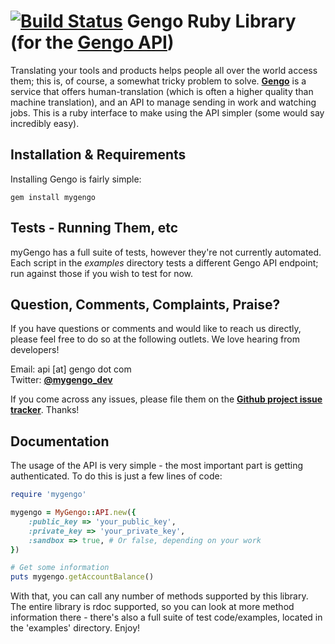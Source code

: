 [![Build Status](https://secure.travis-ci.org/myGengo/mygengo-ruby.png)](http://travis-ci.org/myGengo/mygengo-ruby)
Gengo Ruby Library (for the [Gengo API](http://gengo.com/))
========================================================================================================
Translating your tools and products helps people all over the world access them; this is, of course, a
somewhat tricky problem to solve. **[Gengo](http://gengo.com/)** is a service that offers human-translation
(which is often a higher quality than machine translation), and an API to manage sending in work and watching
jobs. This is a ruby interface to make using the API simpler (some would say incredibly easy). 


Installation & Requirements
-------------------------------------------------------------------------------------------------------
Installing Gengo is fairly simple:

    gem install mygengo


Tests - Running Them, etc
------------------------------------------------------------------------------------------------------
myGengo has a full suite of tests, however they're not currently automated. Each script in the _examples_
directory tests a different Gengo API endpoint; run against those if you wish to test for now.

Question, Comments, Complaints, Praise?
------------------------------------------------------------------------------------------------------
If you have questions or comments and would like to reach us directly, please feel free to do
so at the following outlets. We love hearing from developers!

Email: api [at] gengo dot com  
Twitter: **[@mygengo_dev](http://twitter.com/mygengo_dev)**  

If you come across any issues, please file them on the **[Github project issue tracker](https://github.com/myGengo/mygengo-ruby/issues)**. Thanks!


Documentation
------------------------------------------------------------------------------------------------------
The usage of the API is very simple - the most important part is getting authenticated. To do this is just
a few lines of code:

``` ruby
require 'mygengo'

mygengo = MyGengo::API.new({
	:public_key => 'your_public_key',
	:private_key => 'your_private_key',
	:sandbox => true, # Or false, depending on your work
})

# Get some information
puts mygengo.getAccountBalance()
```

With that, you can call any number of methods supported by this library. The entire library is rdoc supported,
so you can look at more method information there - there's also a full suite of test code/examples, located in the 'examples'
directory. Enjoy!

